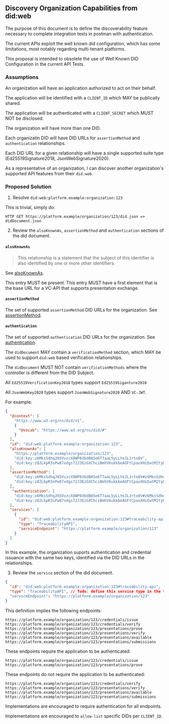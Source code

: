 ## Discovery Organization Capabilities from did:web

The purpose of this document is to define the discoverability feature necessary to complete integration tests in postman with authentication.

The current APIs exploit the well known did configuration, which has some limitations, most notably regarding multi-tenant platforms.

This proposal is intended to obsolete the use of Well Known DID Configuration in the current API Tests.

### Assumptions

An organization will have an application authorized to act on their behalf.

The application will be identified with a `CLIENT_ID` which MAY be publically shared.

The application will be authenticated with a `CLIENT_SECRET` which MUST NOT be disclosed.

The organization will have more than one DID.

Each organizatin DID will have DID URLs for `assertionMethod` and `authentication` relationships.

Each DID URL for a given relationship will have a single supported suite type (Ed25519Signature2018, JsonWebSignature2020).

As a representative of an organization, I can discover another organization's supported API features from their `did:web`.

### Proposed Solution

1. Resolve `did:web:platform.example:organization:123`

This is trivial, simply do:

```
HTTP GET https://platform.example/organization/123/did.json => didDocument.json
```

2. Review the `alsoKnownAs`, `assertionMethod` and `authentication` sections of the did document.

#### `alsoKnownAs`

> This relationship is a statement that the subject of this identifier is also identified by one or more other identifiers.

See [alsoKnownAs](https://www.w3.org/TR/did-core/#dfn-alsoknownas).

This entry MUST be present.
This entry MUST have a first element that is the base URL for a VC-API that supports presentation exchange.

#### `assertionMethod`

The set of supported `assertionMethod` DID URLs for the organization.
See [assertionMethod](https://www.w3.org/TR/did-core/#assertion).


#### `authentication`

The set of supported `authentication` DID URLs for the organization.
See [authentication](https://www.w3.org/TR/did-core/#authentication).

The `didDocument` MAY contain a `verificationMethod` section, which MAY be used to support `did:web` based verification relationships.

The `didDocument` MUST NOT contain `verificationMethods` where the controller is different from the DID Subject.

All `Ed25519VerificationKey2018` types support `Ed25519Siganture2018`

All `JsonWebKey2020` types support `JsonWebSignature2020` AND `VC-JWT`.

For example:

```json
{
  "@context": [
    "https://www.w3.org/ns/did/v1",
    {
      "@vocab": "https://www.w3.org/ns/did/#"
    }
  ],
  "id": "did:web:platform.example:organization:123",
  "alsoKnownAs": [
    "https://platform.example/organization/123",
    "did:key:z6MksSdhqJH3VvzcX8WP6VbdB85e6T7aaL5yLLYeJLJrto8V",
    "did:key:z82LkpR3sPw87xdgs72J3EzGXChciBmhV6ukkbeAGFtCpauXHiEwtM2tyDcphRnLmKsB1fi"
  ],
  "assertionMethod": [
    "did:key:z6MksSdhqJH3VvzcX8WP6VbdB85e6T7aaL5yLLYeJLJrto8V#z6MksSdhqJH3VvzcX8WP6VbdB85e6T7aaL5yLLYeJLJrto8V",
    "did:key:z82LkpR3sPw87xdgs72J3EzGXChciBmhV6ukkbeAGFtCpauXHiEwtM2tyDcphRnLmKsB1fi#z82LkpR3sPw87xdgs72J3EzGXChciBmhV6ukkbeAGFtCpauXHiEwtM2tyDcphRnLmKsB1fi"
  ],
   "authentication": [
    "did:key:z6MksSdhqJH3VvzcX8WP6VbdB85e6T7aaL5yLLYeJLJrto8V#z6MksSdhqJH3VvzcX8WP6VbdB85e6T7aaL5yLLYeJLJrto8V",
    "did:key:z82LkpR3sPw87xdgs72J3EzGXChciBmhV6ukkbeAGFtCpauXHiEwtM2tyDcphRnLmKsB1fi#z82LkpR3sPw87xdgs72J3EzGXChciBmhV6ukkbeAGFtCpauXHiEwtM2tyDcphRnLmKsB1fi"
  ],
  "services": [
    {
      "id": "did:web:platform.example:organization:123#traceability-api",
      "type": "TraceabilityAPI",
      "serviceEndpoint": "https://platform.example/organization/123"
    }
  ]
}
```

In this example, the organization suports authentication and credential issuance with the same two keys, identified via the DID URLs in the relationships.

3. Review the `service` section of the did document.

```json
{
  "id": "did:web:platform.example:organization:123#traceability-api",
  "type": "TraceabilityAPI", // Todo: define this service type in the trace-vocab.
  "serviceEndpoint": "https://platform.example/organization/123"
}
```

This definition implies the following endpoints:

```
https://platform.example/organization/123/credentials/issue
https://platform.example/organization/123/credentials/verify
https://platform.example/organization/123/presentations/prove
https://platform.example/organization/123/presentations/verify
https://platform.example/organization/123/presentations/available
https://platform.example/organization/123/presentations/submissions
```

These endpoints require the application to be authenticated:

```
https://platform.example/organization/123/credentials/issue
https://platform.example/organization/123/presentations/prove
```

These endpoints do not require the application to be authenticated:

```
https://platform.example/organization/123/credentials/verify
https://platform.example/organization/123/presentations/verify
https://platform.example/organization/123/presentations/available
https://platform.example/organization/123/presentations/submissions
```

Implementations are encouraged to require authentication for all endpoints.

Implementations are encouraged to `allow-list` specific DIDs per `CLIENT_ID`.
